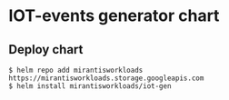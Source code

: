 # IOT-events generator chart

## Deploy chart
```console
$ helm repo add mirantisworkloads https://mirantisworkloads.storage.googleapis.com
$ helm install mirantisworkloads/iot-gen
```
